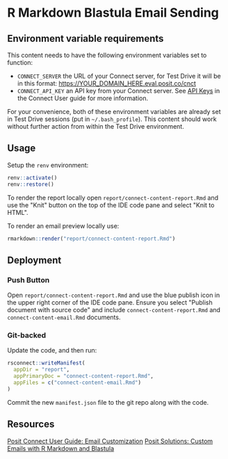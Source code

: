 # R Markdown Blastula Email Sending

## Environment variable requirements

This content needs to have the following environment variables set to function:
- `CONNECT_SERVER` the URL of your Connect server, for Test Drive it will be in this format: https://YOUR_DOMAIN_HERE.eval.posit.co/cnct
- `CONNECT_API_KEY` an API key from your Connect server. See [API Keys](https://docs.posit.co/connect/user/api-keys/) in the Connect User guide for more information.
 
For your convenience, both of these environment variables are already set in Test Drive sessions (put in `~/.bash_profile`). This content should work without further action from within the Test Drive environment.

## Usage

Setup the `renv` environment:

```r
renv::activate()
renv::restore()
```

To render the report locally open `report/connect-content-report.Rmd` and use the "Knit" button on the top of the IDE code pane and select "Knit to HTML".

To render an email preview locally use:

```r
rmarkdown::render("report/connect-content-report.Rmd")
```

## Deployment

### Push Button

Open `report/connect-content-report.Rmd` and use the blue publish icon in the upper right corner of the IDE code pane. Ensure you select "Publish document with source code" and include `connect-content-report.Rmd` and `connect-content-email.Rmd` documents.

### Git-backed

Update the code, and then run:

```r
rsconnect::writeManifest(
  appDir = "report", 
  appPrimaryDoc = "connect-content-report.Rmd",
  appFiles = c("connect-content-email.Rmd")
)
```

Commit the new `manifest.json` file to the git repo along with the code.

## Resources

[Posit Connect User Guide: Email Customization](https://docs.posit.co/connect/user/rmarkdown/index.html#r-markdown-email-customization)
[Posit Solutions: Custom Emails with R Markdown and Blastula](https://solutions.posit.co/write-code/blastula/index.html)


